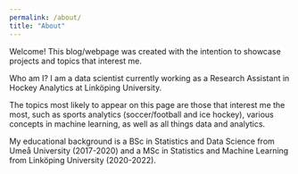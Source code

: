 ```yaml
---
permalink: /about/
title: "About"
---
```


Welcome! This blog/webpage was created with the intention to showcase projects
and topics that interest me.  

Who am I? I am a data scientist currently working as a Research Assistant in Hockey Analytics at Linköping University.

The topics most likely to appear on this page are those that interest me the most, 
such as sports analytics (soccer/football and ice hockey), various concepts in 
machine learning, as well as all things data and analytics.

My educational background is a BSc in Statistics and Data Science from Umeå University (2017-2020) and
a MSc in Statistics and Machine Learning from Linköping University (2020-2022). 
